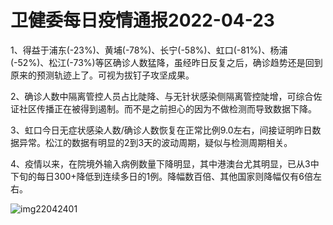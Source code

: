 # 卫健委每日疫情通报2022-04-23

1、得益于浦东(-23%)、黄埔(-78%)、长宁(-58%)、虹口(-81%)、杨浦(-52%)、松江(-73%)等区确诊人数猛降，虽经昨日反复之后，确诊趋势还是回到原来的预测轨迹上了。可视为拔钉子攻坚成果。

2、确诊人数中隔离管控人员占比陡降、与无针状感染侧隔离管控陡增，可综合佐证社区传播正在被得到遏制。而不是之前担心的因为不做检测而导致数据下降。

3、虹口今日无症状感染人数/确诊人数恢复在正常比例9.0左右，间接证明昨日数据异常。松江的数据有明显的2到3天的波动周期，疑似与检测周期相关。

4、疫情以来，在院境外输入病例数量下降明显，其中港澳台尤其明显，已从3中下旬的每日300+降低到连续多日的1例。降幅数百倍、其他国家则降幅仅有6倍左右。

<img decoding="async" src="https://i0.wp.com/s2.loli.net/2022/05/02/4r7jhngVQeP8LUx.jpg?w=640&#038;ssl=1" alt="img22042401" data-recalc-dims="1" />

